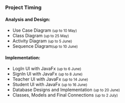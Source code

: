 ### Project Timing

#### Analysis and Design:

+ Use Case Diagram <small>(up to 10 May)</small>
+ Class Diagram <small>(up to 25 May)</small>
+ Activity Diagram <small>(up to 5 June)</small>
+ Sequence Diagram<small>(up to 10 June)</small>

#### Implementation:

+ LogIn UI with JavaFx <small>(up to 6 June)</small>
+ SignIn UI with JavaFx <small>(up to 8 June)</small>
+ Teacher UI with JavaFx <small>(up to 14 June)</small>
+ Student UI with JavaFx <small>(up to 16 June)</small> 
+ Database Designs and Implementation  <small>(up to 20 June)</small>
+ Classes, Models and Final Connections <small>(up to 2 July)</small>
